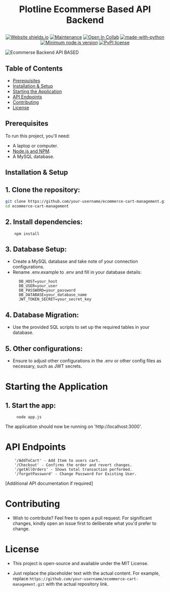 
  <h1><p align="center"><b><b>Plotline Ecommerse Based API Backend</b></b>
</p></h1>

<div align="center">

  <a href="">![Website shields.io](https://img.shields.io/website-up-down-green-red/http/shields.io.svg)</a>
  <a href="">![Maintenance](https://img.shields.io/badge/Maintained%3F-yes-green.svg)</a>
  <a href="">![Open In Collab](https://colab.research.google.com/assets/colab-badge.svg)</a>
  <a href="">[![made-with-python](https://img.shields.io/badge/Made%20with-Python-1f425f.svg)](https://www.python.org/)</a>
  <a href="">[![Minimum node.js version](https://badgen.net/npm/node/express)](https://npmjs.com/package/express)</a>
  <a href="">[![PyPI license](https://img.shields.io/pypi/l/ansicolortags.svg)](https://pypi.python.org/pypi/ansicolortags/)</a>
</div>

![Ecommerse Backend   API BASED ](https://github.com/Hjiwnain/PlotLine-Ecommerce/assets/80636235/38888a2b-817e-4f01-88c8-0cd18f16bef2)

## Table of Contents

- [Prerequisites](#prerequisites)
- [Installation & Setup](#installation--setup)
- [Starting the Application](#starting-the-application)
- [API Endpoints](#api-endpoints)
- [Contributing](#contributing)
- [License](#license)

## Prerequisites

To run this project, you'll need:

- A laptop or computer.
- [Node.js and NPM](https://nodejs.org/).
- A MySQL database.

## Installation & Setup

## 1. **Clone the repository:**
   ```bash
   git clone https://github.com/your-username/ecommerce-cart-management.git
   cd ecommerce-cart-management
```

## 2. Install dependencies:
  ```
      npm install
  ```


## 3. Database Setup:
- Create a MySQL database and take note of your connection configurations.
- Rename .env.example to .env and fill in your database details:
```
      DB_HOST=your_host
      DB_USER=your_user
      DB_PASSWORD=your_password
      DB_DATABASE=your_database_name
      JWT_TOKEN_SECRET=your_secret_key
```
## 4. Database Migration:
- Use the provided SQL scripts to set up the required tables in your database.

## 5. Other configurations:
- Ensure to adjust other configurations in the .env or other config files as necessary, such as JWT secrets.

# Starting the Application

## 1. Start the app:
```
     node app.js
```

The application should now be running on 'http://localhost:3000'.

# API Endpoints

        '/AddToCart' - Add Item to users cart.
        '/Checkout' - Confirms the order and revert changes.
        '/getAllOrders' - Shows total transaction performed.
        '/forgotPassword' - Change Password For Existing User.

 [Additional API documentation if required]

# Contributing

- Wish to contribute? Feel free to open a pull request. For significant changes, kindly open an issue first to deliberate what you'd prefer to change.

# License

- This project is open-source and available under the MIT License.

    
- Just replace the placeholder text with the actual content. For example, replace `https://github.com/your-username/ecommerce-cart-management.git` with the actual 
  repository link.






